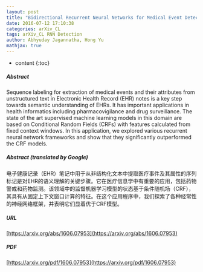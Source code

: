 ```yaml
---
layout: post
title: "Bidirectional Recurrent Neural Networks for Medical Event Detection in Electronic Health Records"
date: 2016-07-12 17:10:38
categories: arXiv_CL
tags: arXiv_CL RNN Detection
author: Abhyuday Jagannatha, Hong Yu
mathjax: true
---
```


* content
{:toc}

##### Abstract
Sequence labeling for extraction of medical events and their attributes from unstructured text in Electronic Health Record (EHR) notes is a key step towards semantic understanding of EHRs. It has important applications in health informatics including pharmacovigilance and drug surveillance. The state of the art supervised machine learning models in this domain are based on Conditional Random Fields (CRFs) with features calculated from fixed context windows. In this application, we explored various recurrent neural network frameworks and show that they significantly outperformed the CRF models.

##### Abstract (translated by Google)
电子健康记录（EHR）笔记中用于从非结构化文本中提取医疗事件及其属性的序列标记是对EHR的语义理解的关键步骤。它在医疗信息学中有重要的应用，包括药物警戒和药物监测。该领域中的监督机器学习模型的状态基于条件随机场（CRF），其具有从固定上下文窗口计算的特征。在这个应用程序中，我们探索了各种经常性的神经网络框架，并表明它们显着优于CRF模型。

##### URL
[https://arxiv.org/abs/1606.07953](https://arxiv.org/abs/1606.07953)

##### PDF
[https://arxiv.org/pdf/1606.07953](https://arxiv.org/pdf/1606.07953)

